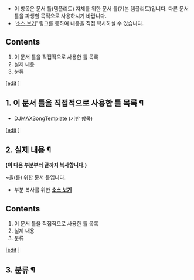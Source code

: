   * 이 항목은 문서 틀(템플리트) 자체를 위한 문서 틀(기본 템플리트)입니다. 다른 문서 틀을 파생할 목적으로 사용하시기 바랍니다.
  * '[소스 보기](http://rigvedawiki.net/r1/wiki.php/MetaTemplate?action=raw)' 링크를 통하여 내용을 직접 복사하실 수 있습니다.  

## Contents

    

1. 이 문서 틀을 직접적으로 사용한 틀 목록 
2. 실제 내용 
3. 분류 

[[edit](http://rigvedawiki.net/r1/wiki.php/MetaTemplate?action=edit&section=1)
]

## 1. 이 문서 틀을 직접적으로 사용한 틀 목록 ¶

  * [DJMAXSongTemplate](DJMAXSongTemplate.md) (기반 항목)  

[[edit](http://rigvedawiki.net/r1/wiki.php/MetaTemplate?action=edit&section=2)
]

## 2. 실제 내용 ¶

  

**(이 다음 부분부터 끝까지 복사합니다.)**

  

~을(를) 위한 문서 틀입니다.

  
  

  * 부분 복사를 위한 **[소스 보기](http://rigvedawiki.net/r1/wiki.php/MetaTemplate?action=raw)**  

## Contents

    

1. 이 문서 틀을 직접적으로 사용한 틀 목록 
2. 실제 내용 
3. 분류 

  

[[edit](http://rigvedawiki.net/r1/wiki.php/MetaTemplate?action=edit&section=3)
]

## 3. 분류 ¶

  

